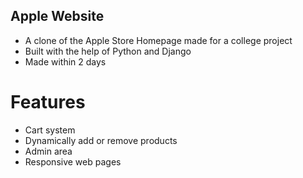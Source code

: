 ## Apple Website
- A clone of the Apple Store Homepage made for a college project
- Built with the help of Python and Django
- Made within 2 days

# Features
- Cart system
- Dynamically add or remove products
- Admin area
- Responsive web pages
